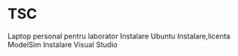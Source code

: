 # TSC

Laptop personal pentru laborator
Instalare Ubuntu
Instalare,licenta ModelSim 
Instalare Visual Studio
